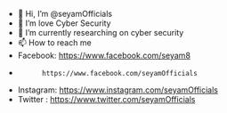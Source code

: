 - 👋 Hi, I’m @seyamOfficials
- 👀 I’m love Cyber Security
- 🌱 I’m currently researching on cyber security 
- 📫 How to reach me 
- Facebook: https://www.facebook.com/seyam8
-           https://www.facebook.com/seyamOfficials
- Instagram: https://www.instagram.com/seyamOfficials
- Twitter  : https://www.twitter.com/seyamOfficials

<!---
seyamOfficials/seyamOfficials is a ✨ special ✨ repository because its `README.md` (this file) appears on your GitHub profile.
You can click the Preview link to take a look at your changes.
--->
